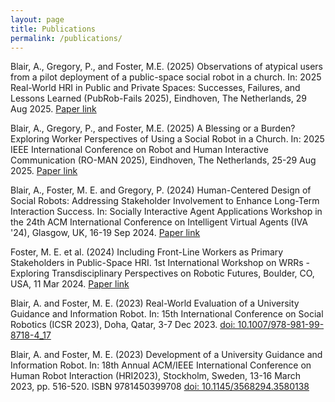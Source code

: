 ```yaml
---
layout: page
title: Publications
permalink: /publications/
---
```


Blair, A., Gregory, P., and Foster, M.E. (2025) Observations of atypical users from a pilot deployment of a public-space social robot in a church. In: 2025 Real-World HRI in Public and Private Spaces: Successes, Failures, and Lessons Learned (PubRob-Fails 2025), Eindhoven, The Netherlands, 29 Aug 2025. [Paper link](/papers/atypical_users_blair_et_al_2025.pdf)

Blair, A., Gregory, P., and Foster, M.E. (2025) A Blessing or a Burden? Exploring Worker Perspectives of Using a Social Robot in a Church. In: 2025 IEEE International Conference on Robot and Human Interactive Communication (RO-MAN 2025), Eindhoven, The Netherlands, 25-29 Aug 2025. [Paper link](https://arxiv.org/abs/2507.22903)

Blair, A., Foster, M. E.  and Gregory, P.  (2024) Human-Centered Design of Social Robots: Addressing Stakeholder Involvement to Enhance Long-Term Interaction Success. In: Socially Interactive Agent Applications Workshop in the 24th ACM International Conference on Intelligent Virtual Agents (IVA '24), Glasgow, UK, 16-19 Sep 2024. [Paper link](/papers/addressing_stakeholder_involvement_blair_et_al_2024.pdf)

Foster, M. E. et al. (2024) Including Front-Line Workers as Primary Stakeholders in Public-Space HRI. 1st International Workshop on WRRs - Exploring Transdisciplinary Perspectives on Robotic Futures, Boulder, CO, USA, 11 Mar 2024. [Paper link](/papers/including_frontline_workers_foster_et_al_2024.pdf)

Blair, A. and Foster, M. E. (2023) Real-World Evaluation of a University Guidance and Information Robot. In: 15th International Conference on Social Robotics (ICSR 2023), Doha, Qatar, 3-7 Dec 2023. [doi: 10.1007/978-981-99-8718-4_17](http://dx.doi.org/10.1007/978-981-99-8718-4_17)

Blair, A. and Foster, M. E. (2023) Development of a University Guidance and Information Robot. In: 18th Annual ACM/IEEE International Conference on Human Robot Interaction (HRI2023), Stockholm, Sweden, 13-16 March 2023, pp. 516-520. ISBN 9781450399708 [doi: 10.1145/3568294.3580138](https://doi.org/10.1145/3568294.3580138)
